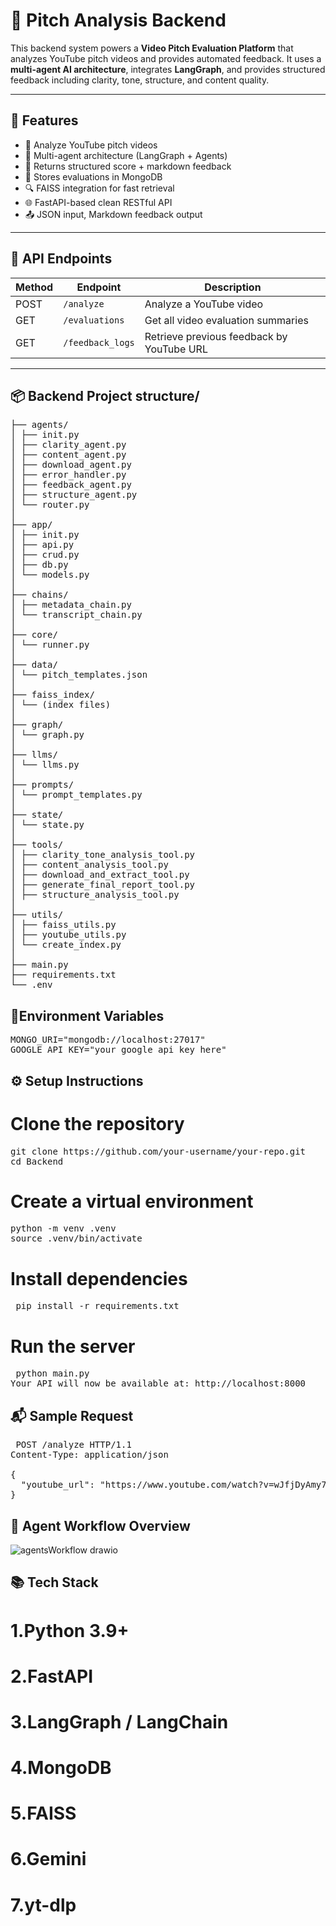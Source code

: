 # 🎯 Pitch Analysis Backend

This backend system powers a **Video Pitch Evaluation Platform** that analyzes YouTube pitch videos and provides automated feedback. It uses a **multi-agent AI architecture**, integrates **LangGraph**, and provides structured feedback including clarity, tone, structure, and content quality.

---

## 🚀 Features

- 🔗 Analyze YouTube pitch videos
- 🧠 Multi-agent architecture (LangGraph + Agents)
- 📝 Returns structured score + markdown feedback
- 🧾 Stores evaluations in MongoDB
- 🔍 FAISS integration for fast retrieval
- 🌐 FastAPI-based clean RESTful API
- 📤 JSON input, Markdown feedback output

---

## 📡 API Endpoints

| Method | Endpoint              | Description                                  |
|--------|-----------------------|----------------------------------------------|
| POST   | `/analyze`            | Analyze a YouTube video                      |
| GET    | `/evaluations`        | Get all video evaluation summaries           |
| GET    | `/feedback_logs`      | Retrieve previous feedback by YouTube URL    |

---

## 📦 Backend Project structure/
<pre>
├── agents/
│ ├── init.py
│ ├── clarity_agent.py
│ ├── content_agent.py
│ ├── download_agent.py
│ ├── error_handler.py
│ ├── feedback_agent.py
│ ├── structure_agent.py
│ └── router.py
│
├── app/
│ ├── init.py
│ ├── api.py
│ ├── crud.py
│ ├── db.py
│ └── models.py
│
├── chains/
│ ├── metadata_chain.py
│ └── transcript_chain.py
│
├── core/
│ └── runner.py
│
├── data/
│ └── pitch_templates.json
│
├── faiss_index/
│ └── (index files)
│
├── graph/
│ └── graph.py
│
├── llms/
│ └── llms.py
│
├── prompts/
│ └── prompt_templates.py
│
├── state/
│ └── state.py
│
├── tools/
│ ├── clarity_tone_analysis_tool.py
│ ├── content_analysis_tool.py
│ ├── download_and_extract_tool.py
│ ├── generate_final_report_tool.py
│ ├── structure_analysis_tool.py
│
├── utils/
│ ├── faiss_utils.py
│ ├── youtube_utils.py
│ └── create_index.py
│
├── main.py
├── requirements.txt
└── .env
</pre>

## 🔐Environment Variables
<pre>MONGO_URI="mongodb://localhost:27017"
GOOGLE_API_KEY="your_google_api_key_here" </pre>

## ⚙️ Setup Instructions

# Clone the repository
<pre>git clone https://github.com/your-username/your-repo.git
cd Backend
</pre>

# Create a virtual environment
<pre>python -m venv .venv
source .venv/bin/activate</pre>

# Install dependencies
<pre> pip install -r requirements.txt </pre>

# Run the server
<pre> python main.py 
Your API will now be available at: http://localhost:8000 </pre>

## 📬 Sample Request

<pre> POST /analyze HTTP/1.1
Content-Type: application/json

{
  "youtube_url": "https://www.youtube.com/watch?v=wJfjDyAmy7U"
}
</pre>

## 🧠 Agent Workflow Overview
![agentsWorkflow drawio](https://github.com/user-attachments/assets/dafa519b-d624-43e1-84e0-67e9ad203c41)

## 📚 Tech Stack

# 1.Python 3.9+
# 2.FastAPI
# 3.LangGraph / LangChain
# 4.MongoDB
# 5.FAISS
# 6.Gemini
# 7.yt-dlp



